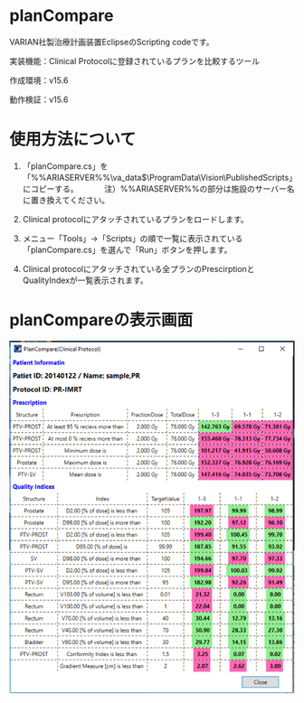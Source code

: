 # planCompare
VARIAN社製治療計画装置EclipseのScripting codeです。

実装機能：Clinical Protocolに登録されているプランを比較するツール

作成環境：v15.6

動作検証：v15.6


# 使用方法について
1. 「planCompare.cs」を「%%ARIASERVER%%\va_data$\ProgramData\Vision\PublishedScripts」にコピーする。
　　　注）%%ARIASERVER%%の部分は施設のサーバー名に置き換えてください。

2. Clinical protocolにアタッチされているプランをロードします。

3. メニュー「Tools」→「Scripts」の順で一覧に表示されている「planCompare.cs」を選んで「Run」ボタンを押します。

4. Clinical protocolにアタッチされている全プランのPrescirptionとQualityIndexが一覧表示されます。


# planCompareの表示画面
![Screen capture of planCompare UI](https://github.com/tkmd94/planCompare/blob/master/Screenshot_planCompare.PNG)
